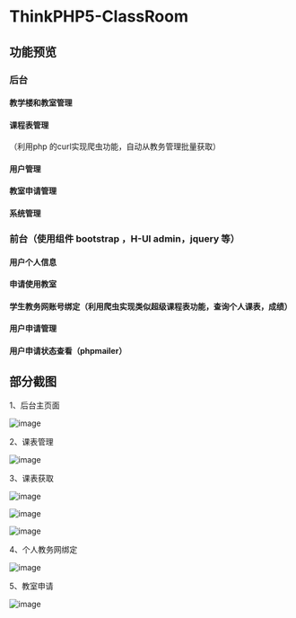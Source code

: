 # ThinkPHP5-ClassRoom

## 功能预览
### 后台
#### 教学楼和教室管理
#### 课程表管理
  （利用php 的curl实现爬虫功能，自动从教务管理批量获取）
#### 用户管理
#### 教室申请管理
#### 系统管理
### 前台（使用组件 bootstrap ，H-UI admin，jquery 等）
#### 用户个人信息
#### 申请使用教室
#### 学生教务网账号绑定（利用爬虫实现类似超级课程表功能，查询个人课表，成绩）
#### 用户申请管理
#### 用户申请状态查看（phpmailer）
## 部分截图
1、后台主页面

![image](https://github.com/h837272998/ThinkPHP5/blob/master/public/1.png)

2、课表管理

![image](https://github.com/h837272998/ThinkPHP5/blob/master/public/2.png)

3、课表获取

![image](https://github.com/h837272998/ThinkPHP5/blob/master/public/3.png)

![image](https://github.com/h837272998/ThinkPHP5/blob/master/public/4.png)

![image](https://github.com/h837272998/ThinkPHP5/blob/master/public/5.png)

4、个人教务网绑定

![image](https://github.com/h837272998/ThinkPHP5/blob/master/public/6.png)

5、教室申请

![image](https://github.com/h837272998/ThinkPHP5/blob/master/public/7.png)



